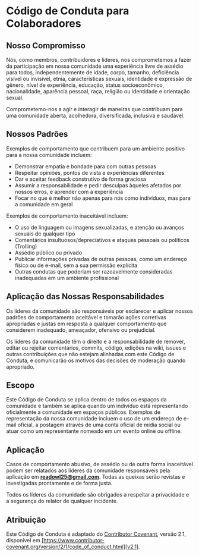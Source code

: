 # Código de Conduta para Colaboradores

## Nosso Compromisso

Nós, como membros, contribuidores e líderes, nos comprometemos a fazer da participação em nossa comunidade uma experiência livre de assédio para todos, independentemente de idade, corpo, tamanho, deficiência visível ou invisível, etnia, características sexuais, identidade e expressão de gênero, nível de experiência, educação, status socioeconômico, nacionalidade, aparência pessoal, raça, religião ou identidade e orientação sexual.

Comprometemo-nos a agir e interagir de maneiras que contribuam para uma comunidade aberta, acolhedora, diversificada, inclusiva e saudável.

## Nossos Padrões

Exemplos de comportamento que contribuem para um ambiente positivo para a nossa comunidade incluem:

* Demonstrar empatia e bondade para com outras pessoas
* Respeitar opiniões, pontos de vista e experiências diferentes
* Dar e aceitar feedback construtivo de forma graciosa
* Assumir a responsabilidade e pedir desculpas àqueles afetados por nossos erros, e aprender com a experiência
* Focar no que é melhor não apenas para nós como indivíduos, mas para a comunidade em geral

Exemplos de comportamento inaceitável incluem:

* O uso de linguagem ou imagens sexualizadas, e atenção ou avanços sexuais de qualquer tipo
* Comentários insultuosos/depreciativos e ataques pessoais ou políticos (Trolling)
* Assédio público ou privado
* Publicar informações privadas de outras pessoas, como um endereço físico ou de e-mail, sem a sua permissão explícita
* Outras condutas que poderiam ser razoavelmente consideradas inadequadas em um ambiente profissional

## Aplicação das Nossas Responsabilidades

Os líderes da comunidade são responsáveis por esclarecer e aplicar nossos padrões de comportamento aceitável e tomarão ações corretivas apropriadas e justas em resposta a qualquer comportamento que considerem inadequado, ameaçador, ofensivo ou prejudicial.

Os líderes da comunidade têm o direito e a responsabilidade de remover, editar ou rejeitar comentários, commits, código, edições na wiki, issues e outras contribuições que não estejam alinhadas com este Código de Conduta, e comunicarão os motivos das decisões de moderação quando apropriado.

## Escopo

Este Código de Conduta se aplica dentro de todos os espaços da comunidade e também se aplica quando um indivíduo está representando oficialmente a comunidade em espaços públicos. Exemplos de representação da nossa comunidade incluem o uso de um endereço de e-mail oficial, a postagem através de uma conta oficial de mídia social ou atuar como um representante nomeado em um evento online ou offline.

## Aplicação

Casos de comportamento abusivo, de assédio ou de outra forma inaceitável podem ser relatados aos líderes da comunidade responsáveis pela aplicação em **readowl25@gmail.com**. Todas as queixas serão revistas e investigadas prontamente e de forma justa.

Todos os líderes da comunidade são obrigados a respeitar a privacidade e a segurança do relator de qualquer incidente.

## Atribuição

Este Código de Conduta é adaptado do [Contributor Covenant][homepage], versão 2.1, disponível em [https://www.contributor-covenant.org/version/2/1/code_of_conduct.html][v2.1].

[homepage]: https://www.contributor-covenant.org
[v2.1]: https://www.contributor-covenant.org/version/2/1/code_of_conduct.html